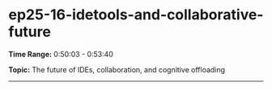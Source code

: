 # ep25-16-idetools-and-collaborative-future

**Time Range:** 0:50:03 - 0:53:40

**Topic:** The future of IDEs, collaboration, and cognitive offloading

---
